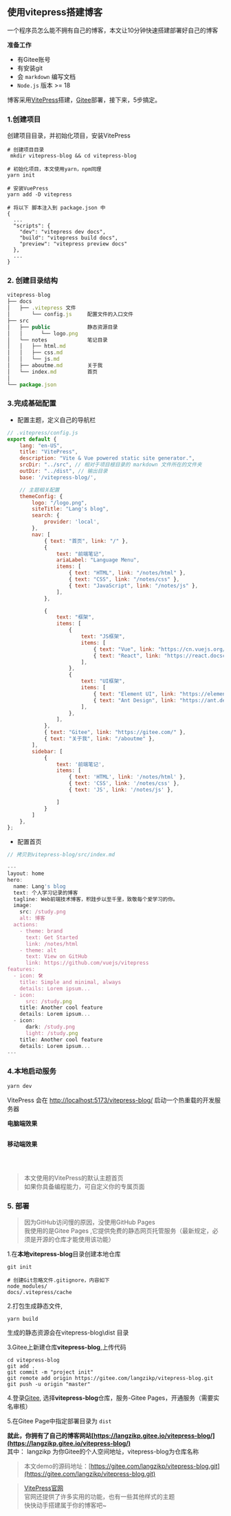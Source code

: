 ## 使用vitepress搭建博客
一个程序员怎么能不拥有自己的博客，本文让10分钟快速搭建部署好自己的博客

**准备工作**
- 有Gitee账号   
- 有安装git  
- 会 `markdown` 编写文档  
- `Node.js` 版本 >= 18 


博客采用[VitePress](https://vitepress.dev/zh/)搭建，[Gitee](https://gitee.com/)部署，接下来，5步搞定。


### 1.创建项目
创建项目目录，并初始化项目，安装VitePress
```shell
# 创建项目目录
 mkdir vitepress-blog && cd vitepress-blog

# 初始化项目，本文使用yarn，npm同理
yarn init

# 安装VuePress
yarn add -D vitepress

# 将以下 脚本注入到 package.json 中
{
  ...
  "scripts": {
    "dev": "vitepress dev docs",
    "build": "vitepress build docs",
    "preview": "vitepress preview docs"
  },
  ...
}
```


### 2. 创建目录结构
```js
vitepress-blog
├── docs
│   ├── .vitepress 文件
│       └── config.js     配置文件的入口文件
├── src
│   ├── public            静态资源目录
│   │      └── logo.png
│   └── notes             笔记目录
│   │   ├── html.md 
│   │   ├── css.md
│   │   └── js.md
│   ├── aboutme.md        关于我
│   └── index.md          首页
│ 
└── package.json
```

### 3.完成基础配置
- 配置主题，定义自己的导航栏
```js
// .vitepress/config.js
export default {
    lang: "en-US",
    title: "VitePress",
    description: "Vite & Vue powered static site generator.",
    srcDir: "../src", // 相对于项目根目录的 markdown 文件所在的文件夹
    outDir: "../dist", // 输出目录
    base: '/vitepress-blog/',

    // 主题相关配置
    themeConfig: {
        logo: "/logo.png",
        siteTitle: "Lang's blog",
        search: {
            provider: 'local',
        },
        nav: [
            { text: "首页", link: "/" },
            {
                text: "前端笔记",
                ariaLabel: "Language Menu",
                items: [
                    { text: "HTML", link: "/notes/html" },
                    { text: "CSS", link: "/notes/css" },
                    { text: "JavaScript", link: "/notes/js" },
                ],
            },

            {
                text: "框架",
                items: [
                    {
                        text: "JS框架",
                        items: [
                            { text: "Vue", link: "https://cn.vuejs.org/" },
                            { text: "React", link: "https://react.docschina.org/" },
                        ],
                    },
                    {
                        text: "UI框架",
                        items: [
                            { text: "Element UI", link: "https://element.eleme.cn/#/zh-CN" },
                            { text: "Ant Design", link: "https://ant.design/index-cn" },
                        ],
                    },
                ],
            },
            { text: "Gitee", link: "https://gitee.com/" },
            { text: "关于我", link: "/aboutme" },
        ],
        sidebar: [
            {
                text: '前端笔记',
                items: [
                    { text: 'HTML', link: '/notes/html' },
                    { text: 'CSS', link: '/notes/css' },
                    { text: 'JS', link: '/notes/js' },

                ]
            }
        ]
    },
};
```
- 配置首页
```js
// 拷贝到vitepress-blog/src/index.md

---
layout: home
hero:
  name: Lang's blog
  text: 个人学习记录的博客
  tagline: Web前端技术博客，积跬步以至千里，致敬每个爱学习的你。
  image:
    src: /study.png
    alt: 博客
  actions:
    - theme: brand
      text: Get Started
      link: /notes/html
    - theme: alt
      text: View on GitHub
      link: https://github.com/vuejs/vitepress
features:
  - icon: 🛠️
    title: Simple and minimal, always
    details: Lorem ipsum...
  - icon: 
      src: /study.png
    title: Another cool feature
    details: Lorem ipsum...
  - icon:
      dark: /study.png
      light: /study.png
    title: Another cool feature
    details: Lorem ipsum...
---
```

### 4.本地启动服务
```js
yarn dev
```
VitePress 会在 [http://localhost:5173/vitepress-blog/](http://localhost:5173/vitepress-blog/) 启动一个热重载的开发服务器  

**电脑端效果**

<img :src="$withBase('/img/blog-vitepress-pc.png')" alt="">


**移动端效果**

<img :src="$withBase('/img/blog-vitepress-mobile.png')" alt="">

&nbsp;
<br/>

> 本文使用的VitePress的默认主题首页  
> 如果你具备编程能力，可自定义你的专属页面


### 5. 部署
> 因为GitHub访问慢的原因，没使用GitHub Pages  
> 我使用的是Gitee Pages ,它提供免费的静态网页托管服务（最新规定，必须是开源的仓库才能使用该功能）

1.在**本地vitepress-blog**目录创建本地仓库
```shell
git init

# 创建Git忽略文件.gitignore，内容如下
node_modules/
docs/.vitepress/cache
```
2.打包生成静态文件,
```shell
yarn build
```
生成的静态资源会在vitepress-blog\dist 目录

3.Gitee上新建仓库**vitepress-blog**,上传代码
```shell
cd vitepress-blog
git add .
git commit -m "project init"
git remote add origin https://gitee.com/langzikp/vitepress-blog.git
git push -u origin "master"
```

4.登录[Gitee](https://gitee.com/), 选择**vitepress-blog**仓库，服务-Gitee Pages，开通服务（需要实名审核）
<img :src="$withBase('/img/giteepages.jpg')" alt="">

5.在Gitee Page中指定部署目录为 `dist`

**就此，你拥有了自己的博客网站[https://langzikp.gitee.io/vitepress-blog/](https://langzikp.gitee.io/vitepress-blog/)**  
其中： langzikp 为你Gitee的个人空间地址，vitepress-blog为仓库名称
<br/>

> 本文demo的源码地址：[https://gitee.com/langzikp/vitepress-blog.git](https://gitee.com/langzikp/vitepress-blog.git)


> [VitePress官网](https://vitepress.dev/zh/)  
> 官网还提供了许多实用的功能，也有一些其他样式的主题  
> 快快动手搭建属于你的博客吧~  

<br>
<div style="text-align:center">
<img :src="$withBase('/img/wechat-title.jpg')" alt="">
</div>